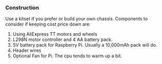 ### Construction

Use a kitset if you prefer or build your own chassis. Components to consider if keeping cost price down are:
1) Using AliExpress TT motors and wheels
2) L298N motor controller and 4 AA battery pack. 
3) 5V battery pack for Raspberry Pi. Usually a 10,000mAh pack will do.
4) Header wires
5) Optional Fan for Pi. The cpu tends to warm up a bit. 